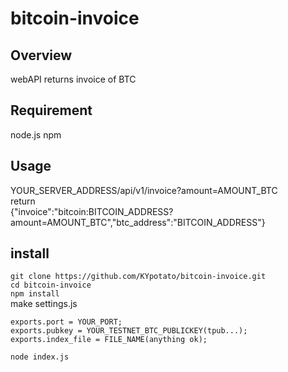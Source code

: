 # bitcoin-invoice

## Overview
webAPI returns invoice of BTC  

## Requirement
node.js npm  

## Usage
YOUR_SERVER_ADDRESS/api/v1/invoice?amount=AMOUNT_BTC  
return  
{"invoice":"bitcoin:BITCOIN_ADDRESS?amount=AMOUNT_BTC","btc_address":"BITCOIN_ADDRESS"}

## install
`git clone https://github.com/KYpotato/bitcoin-invoice.git`  
`cd bitcoin-invoice`  
`npm install`  
make settings.js  
```
exports.port = YOUR_PORT;
exports.pubkey = YOUR_TESTNET_BTC_PUBLICKEY(tpub...);
exports.index_file = FILE_NAME(anything ok); 
```
`node index.js`  
